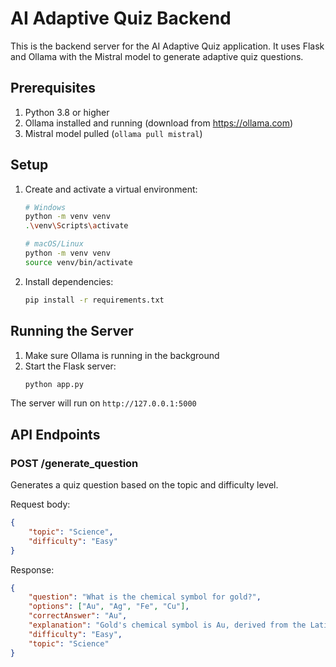 # AI Adaptive Quiz Backend

This is the backend server for the AI Adaptive Quiz application. It uses Flask and Ollama with the Mistral model to generate adaptive quiz questions.

## Prerequisites

1. Python 3.8 or higher
2. Ollama installed and running (download from https://ollama.com)
3. Mistral model pulled (`ollama pull mistral`)

## Setup

1. Create and activate a virtual environment:
   ```bash
   # Windows
   python -m venv venv
   .\venv\Scripts\activate

   # macOS/Linux
   python -m venv venv
   source venv/bin/activate
   ```

2. Install dependencies:
   ```bash
   pip install -r requirements.txt
   ```

## Running the Server

1. Make sure Ollama is running in the background
2. Start the Flask server:
   ```bash
   python app.py
   ```

The server will run on `http://127.0.0.1:5000`

## API Endpoints

### POST /generate_question

Generates a quiz question based on the topic and difficulty level.

Request body:
```json
{
    "topic": "Science",
    "difficulty": "Easy"
}
```

Response:
```json
{
    "question": "What is the chemical symbol for gold?",
    "options": ["Au", "Ag", "Fe", "Cu"],
    "correctAnswer": "Au",
    "explanation": "Gold's chemical symbol is Au, derived from the Latin word 'aurum'.",
    "difficulty": "Easy",
    "topic": "Science"
}
``` 